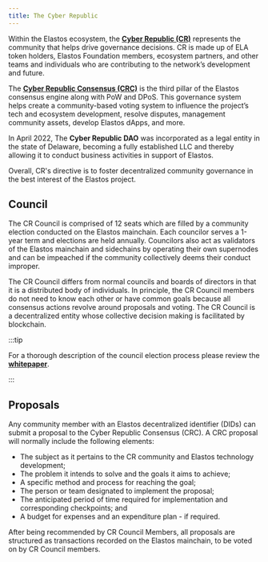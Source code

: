 ```yaml
---
title: The Cyber Republic
---
```


Within the Elastos ecosystem, the **[Cyber Republic (CR)](https://www.cyberrepublic.org)** represents the community that helps drive governance decisions. CR is made up of ELA token holders, Elastos Foundation members, ecosystem partners, and other teams and individuals who are contributing to the network’s development and future.

The **[Cyber Republic Consensus (CRC)](https://www.cyberrepublic.org/whitepaper)** is the third pillar of the Elastos consensus engine along with PoW and DPoS. This governance system helps create a community-based voting system to influence the project’s tech and ecosystem development, resolve disputes, management community assets, develop Elastos dApps, and more.

In April 2022, The **Cyber Republic DAO** was incorporated as a legal entity in the state of Delaware, becoming a fully established LLC and thereby allowing it to conduct business activities in support of Elastos.

Overall, CR's directive is to foster decentralized community governance in the best interest of the Elastos project.

## Council

The CR Council is comprised of 12 seats which are filled by a community election conducted on the Elastos mainchain. Each councilor serves a 1-year term and elections are held annually. Councilors also act as validators of the Elastos mainchain and sidechains by operating their own supernodes and can be impeached if the community collectively deems their conduct improper.

The CR Council differs from normal councils and boards of directors in that it is a distributed body of individuals. In principle, the CR Council members do not need to know each other or have common goals because all consensus actions revolve around proposals and voting. The CR Council is a decentralized entity whose collective decision making is facilitated by blockchain.

:::tip

For a thorough description of the council election process please review the **[whitepaper](https://www.cyberrepublic.org/whitepaper)**.

:::

## Proposals

Any community member with an Elastos decentralized identifier (DIDs) can submit a proposal to the Cyber Republic Consensus (CRC). A CRC proposal will normally include the following elements:

- The subject as it pertains to the CR community and Elastos technology development;
- The problem it intends to solve and the goals it aims to achieve;
- A specific method and process for reaching the goal;
- The person or team designated to implement the proposal;
- The anticipated period of time required for implementation and corresponding checkpoints; and
- A budget for expenses and an expenditure plan - if required.

After being recommended by CR Council Members, all proposals are structured as transactions recorded on the Elastos mainchain, to be voted on by CR Council members.
